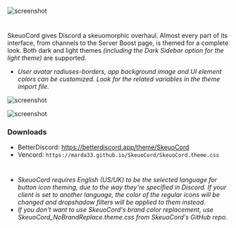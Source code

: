![screenshot](https://raw.githubusercontent.com/Marda33/SkeuoCord/master/updates/Logo.png)
#
SkeuoCord gives Discord a skeuomorphic overhaul. Almost every part of its interface, from channels to the Server Boost page, is themed for a complete look. Both dark and light themes *(including the Dark Sidebar option for the light theme)* are supported. 
- *User avatar radiuses-borders, app background image and UI element colors can be customized. Look for the related variables in the theme import file.*

![screenshot](https://raw.githubusercontent.com/Marda33/SkeuoCord/master/Preview%20(Dark%20Theme).png)

![screenshot](https://raw.githubusercontent.com/Marda33/SkeuoCord/master/Preview%20(Light%20Theme).png)

### Downloads
- BetterDiscord: https://betterdiscord.app/theme/SkeuoCord
- Vencord: `https://marda33.github.io/SkeuoCord/SkeuoCord.theme.css`

#
- *SkeuoCord requires English (US/UK) to be the selected language for button icon theming, due to the way they're specified in Discord.* 
*If your client is set to another language, the color of the regular icons will be changed and dropshadow filters will be applied to them instead.*
- *If you don't want to use SkeuoCord's brand color replacement, use SkeuoCord_NoBrandReplace.theme.css from SkeuoCord's GitHub repo.*
